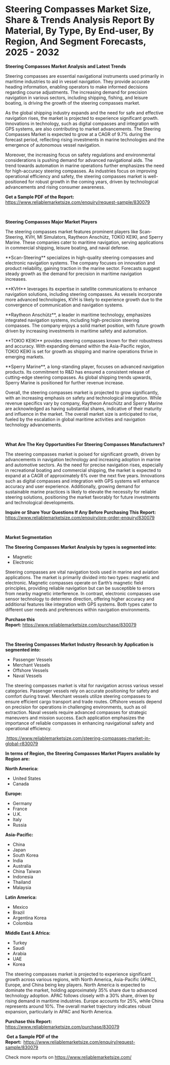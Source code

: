 <p><h1>Steering Compasses Market Size, Share & Trends Analysis Report By Material, By Type, By End-user, By Region, And Segment Forecasts, 2025 - 2032</h1></p><p><strong>Steering Compasses Market Analysis and Latest Trends</strong></p>
<p><p>Steering compasses are essential navigational instruments used primarily in maritime industries to aid in vessel navigation. They provide accurate heading information, enabling operators to make informed decisions regarding course adjustments. The increasing demand for precision navigation in various sectors, including shipping, fishing, and leisure boating, is driving the growth of the steering compasses market.</p><p>As the global shipping industry expands and the need for safe and effective navigation rises, the market is projected to experience significant growth. Innovations in technology, such as digital compasses and integration with GPS systems, are also contributing to market advancements. The Steering Compasses Market is expected to grow at a CAGR of 9.7% during the forecast period, reflecting rising investments in marine technologies and the emergence of autonomous vessel navigation.</p><p>Moreover, the increasing focus on safety regulations and environmental considerations is pushing demand for advanced navigational aids. The trend towards automation in marine operations further emphasizes the need for high-accuracy steering compasses. As industries focus on improving operational efficiency and safety, the steering compasses market is well-positioned for robust growth in the coming years, driven by technological advancements and rising consumer awareness.</p></p>
<p><strong>Get a Sample PDF of the Report:&nbsp;</strong> <a href="https://www.reliablemarketsize.com/enquiry/request-sample/830079?utm_campaign=2462&utm_medium=2&utm_source=Github&utm_content=ia&utm_term=25032025&utm_id=steering-compasses">https://www.reliablemarketsize.com/enquiry/request-sample/830079</a></p>
<p>&nbsp;</p>
<p><strong>Steering Compasses Major Market Players</strong></p>
<p><p>The steering compasses market features prominent players like Scan-Steering, KVH, MI Simulators, Raytheon Anschütz, TOKIO KEIKI, and Sperry Marine. These companies cater to maritime navigation, serving applications in commercial shipping, leisure boating, and naval defense.</p><p>**Scan-Steering** specializes in high-quality steering compasses and electronic navigation systems. The company focuses on innovation and product reliability, gaining traction in the marine sector. Forecasts suggest steady growth as the demand for precision in maritime navigation increases.</p><p>**KVH** leverages its expertise in satellite communications to enhance navigation solutions, including steering compasses. As vessels incorporate more advanced technologies, KVH is likely to experience growth due to the convergence of communication and navigation systems.</p><p>**Raytheon Anschütz**, a leader in maritime technology, emphasizes integrated navigation systems, including high-precision steering compasses. The company enjoys a solid market position, with future growth driven by increasing investments in maritime safety and automation.</p><p>**TOKIO KEIKI** provides steering compasses known for their robustness and accuracy. With expanding demand within the Asia-Pacific region, TOKIO KEIKI is set for growth as shipping and marine operations thrive in emerging markets.</p><p>**Sperry Marine**, a long-standing player, focuses on advanced navigation products. Its commitment to R&D has ensured a consistent release of cutting-edge steering compasses. As global shipping trends upwards, Sperry Marine is positioned for further revenue increase.</p><p>Overall, the steering compasses market is projected to grow significantly, with an increasing emphasis on safety and technological integration. While revenue specifics vary by company, Raytheon Anschütz and Sperry Marine are acknowledged as having substantial shares, indicative of their maturity and influence in the market. The overall market size is anticipated to rise, fueled by the escalation in global maritime activities and navigation technology advancements.</p></p>
<p>&nbsp;</p>
<p><strong>What Are The Key Opportunities For Steering Compasses Manufacturers?</strong></p>
<p><p>The steering compasses market is poised for significant growth, driven by advancements in navigation technology and increasing adoption in marine and automotive sectors. As the need for precise navigation rises, especially in recreational boating and commercial shipping, the market is expected to expand at a CAGR of approximately 6% over the next five years. Innovations such as digital compasses and integration with GPS systems will enhance accuracy and user experience. Additionally, growing demand for sustainable marine practices is likely to elevate the necessity for reliable steering solutions, positioning the market favorably for future investments and technological developments.</p></p>
<p><strong>Inquire or Share Your Questions If Any Before Purchasing This Report:</strong> <a href="https://www.reliablemarketsize.com/enquiry/pre-order-enquiry/830079?utm_campaign=2462&utm_medium=2&utm_source=Github&utm_content=ia&utm_term=25032025&utm_id=steering-compasses">https://www.reliablemarketsize.com/enquiry/pre-order-enquiry/830079</a></p>
<p>&nbsp;</p>
<p><strong>Market Segmentation</strong></p>
<p><strong>The Steering Compasses Market Analysis by types is segmented into:</strong></p>
<p><ul><li>Magnetic</li><li>Electronic</li></ul></p>
<p><p>Steering compasses are vital navigation tools used in marine and aviation applications. The market is primarily divided into two types: magnetic and electronic. Magnetic compasses operate on Earth’s magnetic field principles, providing reliable navigation but can be susceptible to errors from nearby magnetic interference. In contrast, electronic compasses use sensor technology to determine direction, offering higher accuracy and additional features like integration with GPS systems. Both types cater to different user needs and preferences within navigation environments.</p></p>
<p><strong>Purchase this Report:&nbsp;</strong><a href="https://www.reliablemarketsize.com/purchase/830079?utm_campaign=2462&utm_medium=2&utm_source=Github&utm_content=ia&utm_term=25032025&utm_id=steering-compasses">https://www.reliablemarketsize.com/purchase/830079</a></p>
<p>&nbsp;</p>
<p><strong>The Steering Compasses Market Industry Research by Application is segmented into:</strong></p>
<p><ul><li>Passenger Vessels</li><li>Merchant Vessels</li><li>Offshore Vessels</li><li>Naval Vessels</li></ul></p>
<p><p>The steering compasses market is vital for navigation across various vessel categories. Passenger vessels rely on accurate positioning for safety and comfort during travel. Merchant vessels utilize steering compasses to ensure efficient cargo transport and trade routes. Offshore vessels depend on precision for operations in challenging environments, such as oil extraction. Naval vessels require advanced compasses for strategic maneuvers and mission success. Each application emphasizes the importance of reliable compasses in enhancing navigational safety and operational efficiency.</p></p>
<p><a href="https://www.reliablemarketsize.com/steering-compasses-market-in-global-r830079?utm_campaign=2462&utm_medium=2&utm_source=Github&utm_content=ia&utm_term=25032025&utm_id=steering-compasses">&nbsp;https://www.reliablemarketsize.com/steering-compasses-market-in-global-r830079</a></p>
<p><strong>In terms of Region, the Steering Compasses Market Players available by Region are:</strong></p>
<p>
    <p> <strong> North America: </strong>
        <ul>
            <li>United States</li>
            <li>Canada</li>
        </ul>
        </p> 
    <p> <strong> Europe: </strong>
        <ul>
            <li>Germany</li>
            <li>France</li>
            <li>U.K.</li>
            <li>Italy</li>
            <li>Russia</li>
        </ul>
        </p> 
    <p> <strong> Asia-Pacific: </strong>
        <ul>
            <li>China</li>
            <li>Japan</li>
            <li>South Korea</li>
            <li>India</li>
            <li>Australia</li>
            <li>China Taiwan</li>
            <li>Indonesia</li>
            <li>Thailand</li>
            <li>Malaysia</li>
        </ul>
        </p> 
    <p> <strong> Latin America: </strong>
        <ul>
            <li>Mexico</li>
            <li>Brazil</li>
            <li>Argentina Korea</li>
            <li>Colombia</li>
        </ul>
        </p> 
    <p> <strong> Middle East & Africa: </strong>
        <ul>
            <li>Turkey</li>
            <li>Saudi</li>
            <li>Arabia</li>
            <li>UAE</li>
            <li>Korea</li>
        </ul>
    </p>
    </p>
<p><p>The steering compasses market is projected to experience significant growth across various regions, with North America, Asia-Pacific (APAC), Europe, and China being key players. North America is expected to dominate the market, holding approximately 35% share due to advanced technology adoption. APAC follows closely with a 30% share, driven by rising demand in maritime industries. Europe accounts for 25%, while China represents around 10%. The overall market trajectory indicates robust expansion, particularly in APAC and North America.</p></p>
<p><strong>Purchase this Report: </strong><a href="https://www.reliablemarketsize.com/purchase/830079?utm_campaign=2462&utm_medium=2&utm_source=Github&utm_content=ia&utm_term=25032025&utm_id=steering-compasses">https://www.reliablemarketsize.com/purchase/830079</a></p>
<p>&nbsp;<strong>Get a Sample PDF of the Report:&nbsp;&nbsp;</strong><a href="https://www.reliablemarketsize.com/enquiry/request-sample/830079?utm_campaign=2462&utm_medium=2&utm_source=Github&utm_content=ia&utm_term=25032025&utm_id=steering-compasses">https://www.reliablemarketsize.com/enquiry/request-sample/830079</a></p>
<p><strong></strong></p>
<p>Check more reports on <a href="https://www.reliablemarketsize.com/?utm_campaign=2462&utm_medium=2&utm_source=Github&utm_content=ia&utm_term=25032025&utm_id=steering-compasses">https://www.reliablemarketsize.com/</a></p>